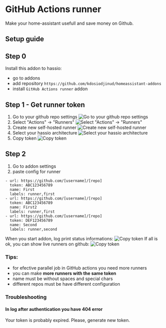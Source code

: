 # GitHub Actions runner
Make your home-assistant usefull and save money on Github.

## Setup guide

## Step 0
Install this addon to hassio:
- go to addons
- add repository
```https://github.com/kdosiodjinud/homeassistant-addons```
- install `GitHub Actions runner` addon

## Step 1 - Get runner token
1) Go to your github repo settings
   ![Go to your github repo settings](https://github.com/kdosiodjinud/homeassistant-integrations/raw/master/homeassistant-github-actions-runner/doc/click-settings.png)
2) Select "Actions" -> "Runners"
   ![Select "Actions" -> "Runners"](https://github.com/kdosiodjinud/homeassistant-integrations/raw/master/homeassistant-github-actions-runner/doc/click-runners.png)
3) Create new self-hosted runner
   ![Create new self-hosted runner](https://github.com/kdosiodjinud/homeassistant-integrations/raw/master/homeassistant-github-actions-runner/doc/click-new-runner.png)
4) Select your hassio architecture
   ![Select your hassio architecture](https://github.com/kdosiodjinud/homeassistant-integrations/raw/master/homeassistant-github-actions-runner/doc/select-runner-settings.png)
5) Copy token
   ![Copy token](https://github.com/kdosiodjinud/homeassistant-integrations/raw/master/homeassistant-github-actions-runner/doc/pick-settings.png)

## Step 2
1) Go to addon settings
2) paste config for runner

```
- url: https://github.com/[username]/[repo]
  token: ABC123456789
  name: First
  labels: runner,first
- url: https://github.com/[username]/[repo]
  token: ABC123456789
  name: First2
  labels: runner,first
- url: https://github.com/[username]/[repo]
  token: DEF123456789
  name: Second
  labels: runner,second
```
When you start addon, log print status informations:
    ![Copy token](https://github.com/kdosiodjinud/homeassistant-integrations/raw/master/homeassistant-github-actions-runner/doc/running-runner.png)
If all is ok, you can show live runners on github:
    ![Copy token](https://github.com/kdosiodjinud/homeassistant-integrations/raw/master/homeassistant-github-actions-runner/doc/active-runners.png)

### Tips:
- for efective parallel job in GitHub actions you need more runners
- you can make **more runners with the same token**
- name must be without spaces and special chars
- different repos must be have different configuration

### Troubleshooting
#### In log after authentication you have 404 error
Your token is probably expired. Please, generate new token.
